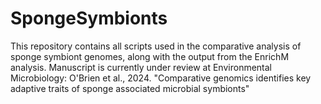# SpongeSymbionts

This repository contains all scripts used in the comparative analysis of sponge symbiont genomes, along with the output from the EnrichM analysis. Manuscript is currently under review at Environmental Microbiology:
O'Brien et al., 2024. "Comparative genomics identifies key adaptive traits of sponge associated microbial symbionts"
